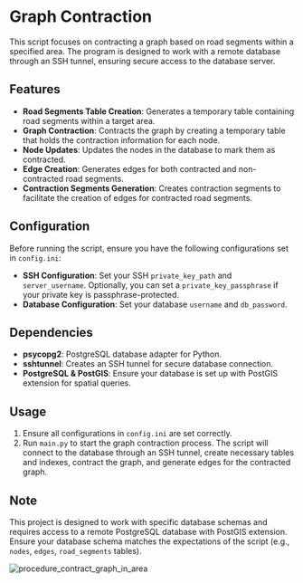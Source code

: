 # Graph Contraction 

This script focuses on contracting a graph based on road segments within a specified area. The program is designed to work with a remote database through an SSH tunnel, ensuring secure access to the database server.

## Features

- **Road Segments Table Creation**: Generates a temporary table containing road segments within a target area.
- **Graph Contraction**: Contracts the graph by creating a temporary table that holds the contraction information for each node.
- **Node Updates**: Updates the nodes in the database to mark them as contracted.
- **Edge Creation**: Generates edges for both contracted and non-contracted road segments.
- **Contraction Segments Generation**: Creates contraction segments to facilitate the creation of edges for contracted road segments.

## Configuration

Before running the script, ensure you have the following configurations set in `config.ini`:

- **SSH Configuration**: Set your SSH `private_key_path` and `server_username`. Optionally, you can set a `private_key_passphrase` if your private key is passphrase-protected.
- **Database Configuration**: Set your database `username` and `db_password`.

## Dependencies

- **psycopg2**: PostgreSQL database adapter for Python.
- **sshtunnel**: Creates an SSH tunnel for secure database connection.
- **PostgreSQL & PostGIS**: Ensure your database is set up with PostGIS extension for spatial queries.

## Usage

1. Ensure all configurations in `config.ini` are set correctly.
2. Run `main.py` to start the graph contraction process. The script will connect to the database through an SSH tunnel, create necessary tables and indexes, contract the graph, and generate edges for the contracted graph.

## Note

This project is designed to work with specific database schemas and requires access to a remote PostgreSQL database with PostGIS extension. Ensure your database schema matches the expectations of the script (e.g., `nodes`, `edges`, `road_segments` tables).


![procedure_contract_graph_in_area](https://github.com/aicenter/road-graph-tool/assets/25695606/8de0fd29-6500-4a13-a3c1-31b57f864c65)
